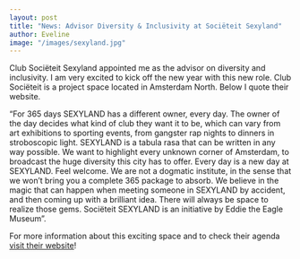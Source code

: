 ```yaml
---
layout: post
title: "News: Advisor Diversity & Inclusivity at Sociëteit Sexyland"
author: Eveline
image: "/images/sexyland.jpg"
---
```


Club Sociëteit Sexyland appointed me as the advisor on diversity and inclusivity.  I am very excited to kick off the new year with this new role. Club Sociëteit is a project space located in Amsterdam North. Below I quote their website. 

“For 365 days SEXYLAND has a different owner, every day. The owner of the day decides what kind of club they want it to be, which can vary from art exhibitions to sporting events, from gangster rap nights to dinners in stroboscopic light.
SEXYLAND is a tabula rasa that can be written in any way possible. We want to highlight every unknown corner of Amsterdam, to broadcast the huge diversity this city has to offer. Every day is a new day at SEXYLAND. Feel welcome. 
We are not a dogmatic institute, in the sense that we won’t bring you a complete 365 package to absorb. We believe in the magic that can happen when meeting someone in SEXYLAND by accident, and then coming up with a brilliant idea. There will always be space to realize those gems.
Sociëteit SEXYLAND is an initiative by Eddie the Eagle Museum”.

For more information about this exciting space and to check their agenda [visit their website](http://www.sexyland.amsterdam/amsterdam/)!
